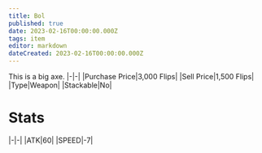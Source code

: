```yaml
---
title: Bol
published: true
date: 2023-02-16T00:00:00.000Z
tags: item
editor: markdown
dateCreated: 2023-02-16T00:00:00.000Z
---
```


This is a big axe.
|-|-|
|Purchase Price|3,000 Flips|
|Sell Price|1,500 Flips|
|Type|Weapon|
|Stackable|No|

# Stats
|-|-|
|ATK|60|
|SPEED|-7|
